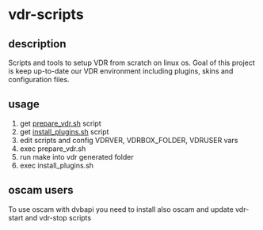 # vdr-scripts
## description
Scripts and tools to setup VDR from scratch on linux os.
Goal of this project is keep up-to-date our VDR environment including plugins, skins and configuration files.

## usage
1. get [prepare_vdr.sh](https://github.com/armando-basile/vdr-scripts/wiki/prepare_vdr-shell-script) script
2. get [install_plugins.sh](https://github.com/armando-basile/vdr-scripts/wiki/install_plugins-shell-script) script
3. edit scripts and config VDRVER, VDRBOX_FOLDER, VDRUSER vars
4. exec prepare_vdr.sh
5. run make into vdr generated folder
6. exec install_plugins.sh

## oscam users
To use oscam with dvbapi you need to install also oscam and update vdr-start and vdr-stop scripts


